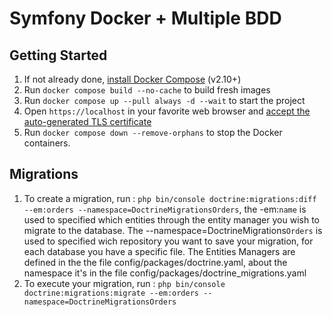 # Symfony Docker + Multiple BDD

## Getting Started

1. If not already done, [install Docker Compose](https://docs.docker.com/compose/install/) (v2.10+)
2. Run `docker compose build --no-cache` to build fresh images
3. Run `docker compose up --pull always -d --wait` to start the project
4. Open `https://localhost` in your favorite web browser and [accept the auto-generated TLS certificate](https://stackoverflow.com/a/15076602/1352334)
5. Run `docker compose down --remove-orphans` to stop the Docker containers.

## Migrations

1. To create a migration, run : `php bin/console doctrine:migrations:diff --em:orders --namespace=DoctrineMigrationsOrders`, the -em:`name` is used to specified which entities through the entity manager you wish to migrate to the database. The --namespace=DoctrineMigrations`Orders` is used to specified wich repository you want to save your migration, for each database you have a specific file. The Entities Managers are defined in the the file config/packages/doctrine.yaml, about the namespace it's in the file config/packages/doctrine_migrations.yaml
2. To execute your migration, run : `php bin/console doctrine:migrations:migrate --em:orders --namespace=DoctrineMigrationsOrders`

